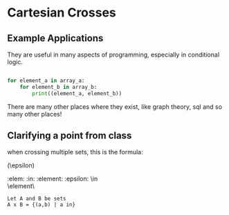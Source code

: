 # Cartesian Crosses

## Example Applications

They are useful in many aspects of programming, especially in conditional logic.

```python

for element_a in array_a:
    for element_b in array_b:
        print((element_a, element_b))
```

There are many other places where they exist, like graph theory, sql and so many other places!

## Clarifying a point from class

when crossing multiple sets, this is the formula:

\(\epsilon\)

:elem:  :in: :element: :epsilon:
\in\
\element\

```
Let A and B be sets
A x B = {(a,b) | a in}
```
